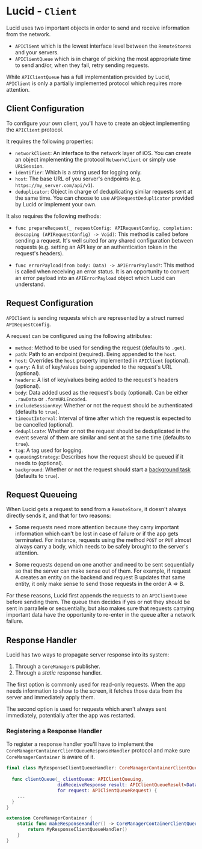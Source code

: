 # Lucid - `Client`

Lucid uses two important objects in order to send and receive information from the network.

- `APIClient` which is the lowest interface level between the `RemoteStore`s and your servers.
- `APIClientQueue` which is in charge of picking the most appropriate time to send and/or, when they fail, retry sending requests.

While `APIClientQueue` has a full implementation provided by Lucid, `APIClient` is only a partially implemented protocol which requires more attention.

## Client Configuration

To configure your own client, you'll have to create an object implementing the `APIClient` protocol.

It requires the following properties:

- `networkClient`: An interface to the network layer of iOS. You can create an object implementing the protocol `NetworkClient` or simply use `URLSession`.
- `identifier`: Which is a string used for logging only.
- `host`: The base URL of you server's endpoints (e.g. `https://my_server.com/api/v1`).
- `deduplicator`: Object in charge of deduplicating similar requests sent at the same time. You can choose to use `APIRequestDeduplicator` provided by Lucid or implement your own.

It also requires the following methods:

- `func prepareRequest(_ requestConfig: APIRequestConfig, completion: @escaping (APIRequestConfig) -> Void)`: This method is called before sending a request. It's well suited for any shared configuration between requests (e.g. setting an API key or an authentication token in the request's headers).

- `func errorPayload(from body: Data) -> APIErrorPayload?`: This method is called when receiving an error status. It is an opportunity to convert an error payload into an `APIErrorPayload` object which Lucid can understand.

## Request Configuration

`APIClient` is sending requests which are represented by a struct named `APIRequestConfig`. 

A request can be configured using the following attributes:

- `method`: Method to be used for sending the request (defaults to `.get`).
- `path`: Path to an endpoint (required). Being appended to the `host`. 
- `host`:  Overrides the `host` property implemented in `APIClient` (optional).
- `query`: A list of key/values being appended to the request's URL (optional).
- `headers`: A list of key/values being added to the request's headers (optional).
- `body`: Data added used as the request's body (optional). Can be either `.rawData` or `.formURLEncoded`. 
- `includeSessionKey`: Whether or not the request should be authenticated (defaults to `true`).
- `timeoutInterval`: Interval of time after which the request is expected to be cancelled (optional).
- `deduplicate`: Whether or not the request should be deduplicated in the event several of them are similar and sent at the same time (defaults to `true`).
- `tag`: A tag used for logging.
- `queueingStrategy`: Describes how the request should be queued if it needs to (optional).
- `background`: Whether or not the request should start a [background task](https://developer.apple.com/documentation/backgroundtasks) (defaults to `true`).

## Request Queueing

When Lucid gets a request to send from a `RemoteStore`, it doesn't always directly sends it, and that for two reasons:

- Some requests need more attention because they carry important information which can't be lost in case of failure or if the app gets terminated. For instance, requests using the method `POST` or `PUT` almost always carry a body, which needs to be safely brought to the server's attention.

- Some requests depend on one another and need to be sent sequentially so that the server can make sense out of them. For example, if request A creates an entity on the backend and request B updates that same entity, it only make sense to send those requests in the order A => B.

For these reasons, Lucid first appends the requests to an `APIClientQueue` before sending them. The queue then decides if yes or not they should be sent in parrallele or sequentially, but also makes sure that requests carrying important data have the opportunity to re-enter in the queue after a network failure.

## Response Handler

Lucid has two ways to propagate server response into its system:

1. Through a `CoreManager`s publisher.
2. Through a *static* response handler.

The first option is commonly used for read-only requests. When the app needs information to show to the screen, it fetches those data from the server and immediately apply them.

The second option is used for requests which aren't always sent immediately, potentially after the app was restarted.

### Registering a Response Handler

To register a response handler you'll have to implement the `CoreManagerContainerClientQueueResponseHandler` protocol and make sure `CoreManagerContainer` is aware of it.

```swift
final class MyResponseClientQueueHandler: CoreManagerContainerClientQueueResponseHandler {
  
  func clientQueue(_ clientQueue: APIClientQueuing,
                   didReceiveResponse result: APIClientQueueResult<Data, APIError>,
                   for request: APIClientQueueRequest) {
    ...
  }
}

extension CoreManagerContainer {
    static func makeResponseHandler() -> CoreManagerContainerClientQueueResponseHandler? {
        return MyResponseClientQueueHandler()
    }
}
``` 
